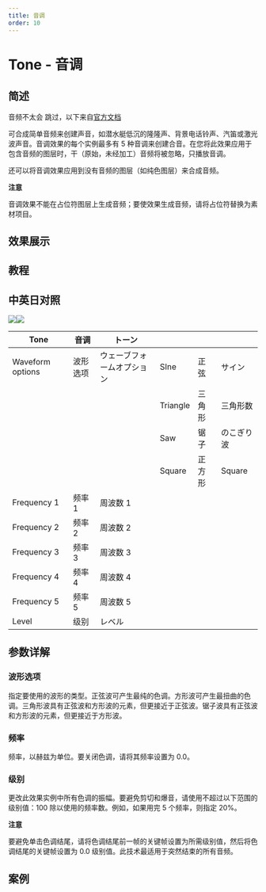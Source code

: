 ```yaml
---
title: 音调
order: 10
---
```


# Tone - 音调

## 简述

音频不太会 跳过，以下来自[官方文档](https://helpx.adobe.com/cn/after-effects/using/audio-effects.html)

可合成简单音频来创建声音，如潜水艇低沉的隆隆声、背景电话铃声、汽笛或激光波声音。音调效果的每个实例最多有 5
种音调来创建合音。在您将此效果应用于包含音频的图层时，干（原始，未经加工）音频将被忽略，只播放音调。

还可以将音调效果应用到没有音频的图层（如纯色图层）来合成音频。

**注意**

音调效果不能在占位符图层上生成音频；要使效果生成音频，请将占位符替换为素材项目。

## 效果展示

## 教程

## 中英日对照

![](https://mir.yuelili.com/user/AE/effects/AE-Effects-Audio-Tone.png)![](https://mir.yuelili.com/user/AE/effects/AE-Effects-Audio-Tone_cn.png)

| Tone             | 音调     | トーン                     |          |        |            |
| ---------------- | -------- | -------------------------- | -------- | ------ | ---------- |
| Waveform options | 波形选项 | ウェーブフォームオプション | SIne     | 正弦   | サイン     |
|                  |          |                            | Triangle | 三角形 | 三角形数   |
|                  |          |                            | Saw      | 锯子   | のこぎり波 |
|                  |          |                            | Square   | 正方形 | Square     |
| Frequency 1      | 频率 1   | 周波数 1                   |          |        |            |
| Frequency 2      | 频率 2   | 周波数 2                   |          |        |            |
| Frequency 3      | 频率 3   | 周波数 3                   |          |        |            |
| Frequency 4      | 频率 4   | 周波数 4                   |          |        |            |
| Frequency 5      | 频率 5   | 周波数 5                   |          |        |            |
| Level            | 级别     | レベル                     |          |        |            |

## 参数详解

### 波形选项

指定要使用的波形的类型。正弦波可产生最纯的色调。方形波可产生最扭曲的色调。三角形波具有正弦波和方形波的元素，但更接近于正弦波。锯子波具有正弦波和方形波的元素，但更接近于方形波。

### 频率

频率，以赫兹为单位。要关闭色调，请将其频率设置为 0.0。

### 级别

更改此效果实例中所有色调的振幅。要避免剪切和爆音，请使用不超过以下范围的级别值：100 除以使用的频率数。例如，如果用完 5 个频率，则指定 20%。

**注意**

要避免单击色调结尾，请将色调结尾前一帧的关键帧设置为所需级别值，然后将色调结尾的关键帧设置为 0.0 级别值。此技术最适用于突然结束的所有音频。

## 案例
